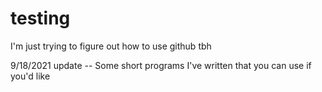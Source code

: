 # testing
I'm just trying to figure out how to use github tbh

9/18/2021 update -- Some short programs I've written that you can use if you'd like
